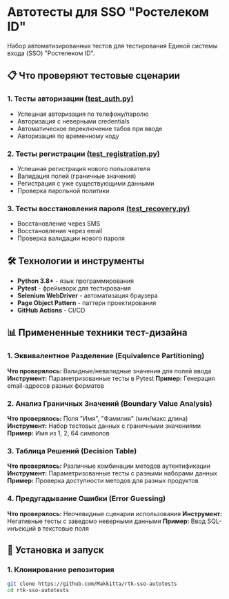 # Автотесты для SSO "Ростелеком ID"

Набор автоматизированных тестов для тестирования Единой системы входа (SSO) "Ростелеком ID".

## 📋 Что проверяют тестовые сценарии

### 1. Тесты авторизации [(test_auth.py)](https://github.com/Makkitta/rtk-sso-autotests/blob/main/Rostelekom_auth/tests/test_auth.py)
- Успешная авторизация по телефону/паролю
- Авторизация с неверными credentials
- Автоматическое переключение табов при вводе
- Авторизация по временному коду

### 2. Тесты регистрации [(test_registration.py)](https://github.com/Makkitta/rtk-sso-autotests/blob/main/Rostelekom_auth/tests/test_registration.py)
- Успешная регистрация нового пользователя
- Валидация полей (граничные значения)
- Регистрация с уже существующими данными
- Проверка парольной политики

### 3. Тесты восстановления пароля [(test_recovery.py)](https://github.com/Makkitta/rtk-sso-autotests/blob/main/Rostelekom_auth/tests/test_recovery.py)
- Восстановление через SMS
- Восстановление через email
- Проверка валидации нового пароля

## 🛠 Технологии и инструменты

- **Python 3.8+** - язык программирования
- **Pytest** - фреймворк для тестирования
- **Selenium WebDriver** - автоматизация браузера
- **Page Object Pattern** - паттерн проектирования
- **GitHub Actions** - CI/CD

## 📊 Примененные техники тест-дизайна

### 1. Эквивалентное Разделение (Equivalence Partitioning)
**Что проверялось:** Валидные/невалидные значения для полей ввода
**Инструмент:** Параметризованные тесты в Pytest
**Пример:** Генерация email-адресов разных форматов

### 2. Анализ Граничных Значений (Boundary Value Analysis)
**Что проверялось:** Поля "Имя", "Фамилия" (мин/макс длина)
**Инструмент:** Набор тестовых данных с граничными значениями
**Пример:** Имя из 1, 2, 64 символов

### 3. Таблица Решений (Decision Table)
**Что проверялось:** Различные комбинации методов аутентификации
**Инструмент:** Параметризованные тесты с разными наборами данных
**Пример:** Проверка доступности методов для разных продуктов

### 4. Предугадывание Ошибки (Error Guessing)
**Что проверялось:** Неочевидные сценарии использования
**Инструмент:** Негативные тесты с заведомо неверными данными
**Пример:** Ввод SQL-инъекций в текстовые поля

## 🚀 Установка и запуск

### 1. Клонирование репозитория
```bash
git clone https://github.com/Makkitta/rtk-sso-autotests
cd rtk-sso-autotests
